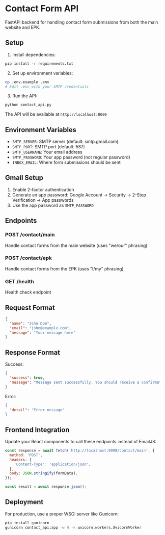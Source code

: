 # Contact Form API

FastAPI backend for handling contact form submissions from both the main website and EPK.

## Setup

1. Install dependencies:
```bash
pip install -r requirements.txt
```

2. Set up environment variables:
```bash
cp .env.example .env
# Edit .env with your SMTP credentials
```

3. Run the API:
```bash
python contact_api.py
```

The API will be available at `http://localhost:8000`

## Environment Variables

- `SMTP_SERVER`: SMTP server (default: smtp.gmail.com)
- `SMTP_PORT`: SMTP port (default: 587)
- `SMTP_USERNAME`: Your email address
- `SMTP_PASSWORD`: Your app password (not regular password)
- `INBOX_EMAIL`: Where form submissions should be sent

## Gmail Setup

1. Enable 2-factor authentication
2. Generate an app password: Google Account → Security → 2-Step Verification → App passwords
3. Use the app password as `SMTP_PASSWORD`

## Endpoints

### POST /contact/main
Handle contact forms from the main website (uses "we/our" phrasing)

### POST /contact/epk  
Handle contact forms from the EPK (uses "I/my" phrasing)

### GET /health
Health check endpoint

## Request Format

```json
{
  "name": "John Doe",
  "email": "john@example.com", 
  "message": "Your message here"
}
```

## Response Format

Success:
```json
{
  "success": true,
  "message": "Message sent successfully. You should receive a confirmation email shortly."
}
```

Error:
```json
{
  "detail": "Error message"
}
```

## Frontend Integration

Update your React components to call these endpoints instead of EmailJS:

```javascript
const response = await fetch('http://localhost:8000/contact/main', {
  method: 'POST',
  headers: {
    'Content-Type': 'application/json',
  },
  body: JSON.stringify(formData),
});

const result = await response.json();
```

## Deployment

For production, use a proper WSGI server like Gunicorn:

```bash
pip install gunicorn
gunicorn contact_api:app -w 4 -k uvicorn.workers.UvicornWorker
```